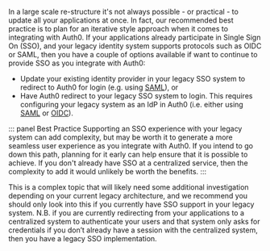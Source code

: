 In a large scale re-structure it's not always possible - or practical - to update all your applications at once. In fact, our recommended best practice is to plan for an iterative style approach when it comes to integrating with Auth0. If your applications already participate in Single Sign On (SSO), and your legacy identity system supports protocols such as OIDC or SAML, then you have a couple of options available if want to continue to provide SSO as you integrate with Auth0:  

* Update your existing identity provider in your legacy SSO system to redirect to Auth0 for login (e.g. using [SAML](https://auth0.com/docs/protocols/saml/saml-configuration/auth0-as-identity-provider)), or
* Have Auth0 redirect to your legacy SSO system to login. This requires configuring your legacy system as an IdP in Auth0 (i.e. either using [SAML](https://auth0.com/docs/protocols/saml/saml-configuration/auth0-as-service-provider) or [OIDC](https://auth0.com/docs/extensions/custom-social-extensions)).

::: panel Best Practice
Supporting an SSO experience with your legacy system can add complexity, but may be worth it to generate a more seamless user experience as you integrate with Auth0. If you intend to go down this path, planning for it early can help ensure that it is possible to achieve. If you don't already have SSO at a centralized service, then the complexity to add it would unlikely be worth the benefits.
:::

This is a complex topic that will likely need some additional investigation depending on your current legacy architecture, and we recommend you should only look into this if you currently have SSO support in your legacy system. N.B. if you are currently redirecting from your applications to a centralized system to authenticate your users and that system only asks for credentials if you don’t already have a session with the centralized system, then you have a legacy SSO implementation.

